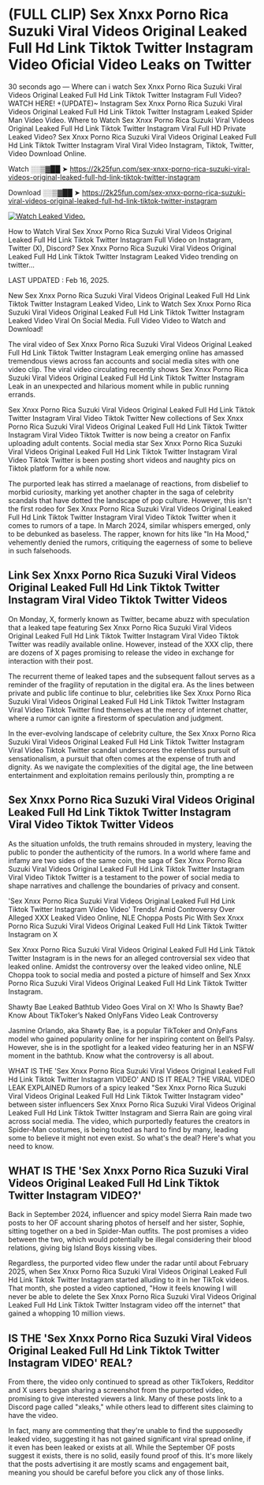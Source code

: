 # (FULL CLIP) Sex ️Xnxx ️Porno Rica Suzuki Viral Videos Original Leaked Full Hd Link Tiktok Twitter Instagram Video Oficial Video Leaks on Twitter

30 seconds ago — Where can i watch Sex ️Xnxx ️Porno Rica Suzuki Viral Videos Original Leaked Full Hd Link Tiktok Twitter Instagram Full Video? WATCH HERE! +(UPDATE)~ Instagram Sex ️Xnxx ️Porno Rica Suzuki Viral Videos Original Leaked Full Hd Link Tiktok Twitter Instagram Leaked Spider Man Video Video. Where to Watch Sex ️Xnxx ️Porno Rica Suzuki Viral Videos Original Leaked Full Hd Link Tiktok Twitter Instagram Viral Full HD Private Leaked Video? Sex ️Xnxx ️Porno Rica Suzuki Viral Videos Original Leaked Full Hd Link Tiktok Twitter Instagram Viral Viral Video Instagram, Tiktok, Twitter, Video Download Online.

Watch ░░▒▓██ ➤ https://2k25fun.com/sex-️xnxx-️porno-rica-suzuki-viral-videos-original-leaked-full-hd-link-tiktok-twitter-instagram

Download ░░▒▓██ ➤ https://2k25fun.com/sex-️xnxx-️porno-rica-suzuki-viral-videos-original-leaked-full-hd-link-tiktok-twitter-instagram

[![Watch Leaked Video.](https://miro.medium.com/v2/resize:fit:828/format:webp/1*cilzJN44JGOrTw9NJCrNHA.gif "Watch Leaked Video")](https://2k25fun.com/sex-️xnxx-️porno-rica-suzuki-viral-videos-original-leaked-full-hd-link-tiktok-twitter-instagram)

How to Watch Viral Sex ️Xnxx ️Porno Rica Suzuki Viral Videos Original Leaked Full Hd Link Tiktok Twitter Instagram Full Video on Instagram, Twitter (X), Discord? Sex ️Xnxx ️Porno Rica Suzuki Viral Videos Original Leaked Full Hd Link Tiktok Twitter Instagram Leaked Video trending on twitter...

LAST UPDATED : Feb 16, 2025.

New Sex ️Xnxx ️Porno Rica Suzuki Viral Videos Original Leaked Full Hd Link Tiktok Twitter Instagram Leaked Video, Link to Watch Sex ️Xnxx ️Porno Rica Suzuki Viral Videos Original Leaked Full Hd Link Tiktok Twitter Instagram Leaked Video Viral On Social Media. Full Video Video to Watch and Download!

The viral video of Sex ️Xnxx ️Porno Rica Suzuki Viral Videos Original Leaked Full Hd Link Tiktok Twitter Instagram Leak emerging online has amassed tremendous views across fan accounts and social media sites with one video clip. The viral video circulating recently shows Sex ️Xnxx ️Porno Rica Suzuki Viral Videos Original Leaked Full Hd Link Tiktok Twitter Instagram Leak in an unexpected and hilarious moment while in public running errands.

Sex ️Xnxx ️Porno Rica Suzuki Viral Videos Original Leaked Full Hd Link Tiktok Twitter Instagram Viral Video Tiktok Twitter New collections of Sex ️Xnxx ️Porno Rica Suzuki Viral Videos Original Leaked Full Hd Link Tiktok Twitter Instagram Viral Video Tiktok Twitter is now being a creator on Fanfix uploading adult contents. Social media star Sex ️Xnxx ️Porno Rica Suzuki Viral Videos Original Leaked Full Hd Link Tiktok Twitter Instagram Viral Video Tiktok Twitter is been posting short videos and naughty pics on Tiktok platform for a while now.

The purported leak has stirred a maelanage of reactions, from disbelief to morbid curiosity, marking yet another chapter in the saga of celebrity scandals that have dotted the landscape of pop culture. However, this isn't the first rodeo for Sex ️Xnxx ️Porno Rica Suzuki Viral Videos Original Leaked Full Hd Link Tiktok Twitter Instagram Viral Video Tiktok Twitter when it comes to rumors of a tape. In March 2024, similar whispers emerged, only to be debunked as baseless. The rapper, known for hits like "In Ha Mood," vehemently denied the rumors, critiquing the eagerness of some to believe in such falsehoods.

## Link Sex ️Xnxx ️Porno Rica Suzuki Viral Videos Original Leaked Full Hd Link Tiktok Twitter Instagram Viral Video Tiktok Twitter Videos

On Monday, X, formerly known as Twitter, became abuzz with speculation that a leaked tape featuring Sex ️Xnxx ️Porno Rica Suzuki Viral Videos Original Leaked Full Hd Link Tiktok Twitter Instagram Viral Video Tiktok Twitter was readily available online. However, instead of the XXX clip, there are dozens of X pages promising to release the video in exchange for interaction with their post.

The recurrent theme of leaked tapes and the subsequent fallout serves as a reminder of the fragility of reputation in the digital era. As the lines between private and public life continue to blur, celebrities like Sex ️Xnxx ️Porno Rica Suzuki Viral Videos Original Leaked Full Hd Link Tiktok Twitter Instagram Viral Video Tiktok Twitter find themselves at the mercy of internet chatter, where a rumor can ignite a firestorm of speculation and judgment.

In the ever-evolving landscape of celebrity culture, the Sex ️Xnxx ️Porno Rica Suzuki Viral Videos Original Leaked Full Hd Link Tiktok Twitter Instagram Viral Video Tiktok Twitter scandal underscores the relentless pursuit of sensationalism, a pursuit that often comes at the expense of truth and dignity. As we navigate the complexities of the digital age, the line between entertainment and exploitation remains perilously thin, prompting a re

##  Sex ️Xnxx ️Porno Rica Suzuki Viral Videos Original Leaked Full Hd Link Tiktok Twitter Instagram Viral Video Tiktok Twitter Videos

As the situation unfolds, the truth remains shrouded in mystery, leaving the public to ponder the authenticity of the rumors. In a world where fame and infamy are two sides of the same coin, the saga of Sex ️Xnxx ️Porno Rica Suzuki Viral Videos Original Leaked Full Hd Link Tiktok Twitter Instagram Viral Video Tiktok Twitter is a testament to the power of social media to shape narratives and challenge the boundaries of privacy and consent.

'Sex ️Xnxx ️Porno Rica Suzuki Viral Videos Original Leaked Full Hd Link Tiktok Twitter Instagram Video Video' Trends! Amid Controversy Over Alleged XXX Leaked Video Online, NLE Choppa Posts Pic With Sex ️Xnxx ️Porno Rica Suzuki Viral Videos Original Leaked Full Hd Link Tiktok Twitter Instagram on X

Sex ️Xnxx ️Porno Rica Suzuki Viral Videos Original Leaked Full Hd Link Tiktok Twitter Instagram is in the news for an alleged controversial sex video that leaked online. Amidst the controversy over the leaked video online, NLE Choppa took to social media and posted a picture of himself and Sex ️Xnxx ️Porno Rica Suzuki Viral Videos Original Leaked Full Hd Link Tiktok Twitter Instagram.

Shawty Bae Leaked Bathtub Video Goes Viral on X! Who Is Shawty Bae? Know About TikToker’s Naked OnlyFans Video Leak Controversy

Jasmine Orlando, aka Shawty Bae, is a popular TikToker and OnlyFans model who gained popularity online for her inspiring content on Bell’s Palsy. However, she is in the spotlight for a leaked video featuring her in an NSFW moment in the bathtub. Know what the controversy is all about.

WHAT IS THE 'Sex ️Xnxx ️Porno Rica Suzuki Viral Videos Original Leaked Full Hd Link Tiktok Twitter Instagram VIDEO' AND IS IT REAL? THE VIRAL VIDEO LEAK EXPLAINED Rumors of a spicy leaked "Sex ️Xnxx ️Porno Rica Suzuki Viral Videos Original Leaked Full Hd Link Tiktok Twitter Instagram video" between sister influencers Sex ️Xnxx ️Porno Rica Suzuki Viral Videos Original Leaked Full Hd Link Tiktok Twitter Instagram and Sierra Rain are going viral across social media. The video, which purportedly features the creators in Spider-Man costumes, is being touted as hard to find by many, leading some to believe it might not even exist. So what's the deal? Here's what you need to know.

## WHAT IS THE 'Sex ️Xnxx ️Porno Rica Suzuki Viral Videos Original Leaked Full Hd Link Tiktok Twitter Instagram VIDEO?'

Back in September 2024, influencer and spicy model Sierra Rain made two posts to her OF account sharing photos of herself and her sister, Sophie, sitting together on a bed in Spider-Man outfits. The post promises a video between the two, which would potentially be illegal considering their blood relations, giving big Island Boys kissing vibes.

Regardless, the purported video flew under the radar until about February 2025, when Sex ️Xnxx ️Porno Rica Suzuki Viral Videos Original Leaked Full Hd Link Tiktok Twitter Instagram started alluding to it in her TikTok videos. That month, she posted a video captioned, "How it feels knowing I will never be able to delete the Sex ️Xnxx ️Porno Rica Suzuki Viral Videos Original Leaked Full Hd Link Tiktok Twitter Instagram video off the internet" that gained a whopping 10 million views.

## IS THE 'Sex ️Xnxx ️Porno Rica Suzuki Viral Videos Original Leaked Full Hd Link Tiktok Twitter Instagram VIDEO' REAL?

From there, the video only continued to spread as other TikTokers, Redditor and X users began sharing a screenshot from the purported video, promising to give interested viewers a link. Many of these posts link to a Discord page called "xleaks," while others lead to different sites claiming to have the video.

In fact, many are commenting that they're unable to find the supposedly leaked video, suggesting it has not gained significant viral spread online, if it even has been leaked or exists at all. While the September OF posts suggest it exists, there is no solid, easily found proof of this. It's more likely that the posts advertising it are mostly scams and engagement bait, meaning you should be careful before you click any of those links.